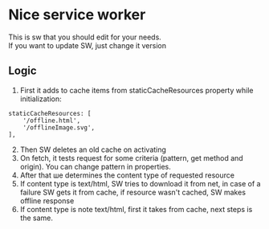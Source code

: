 # Nice service worker

This is sw that you should edit for your needs.  
If you want to update SW, just change it version

## Logic
1. First it adds to cache items from staticCacheResources property while initialization:  
```
staticCacheResources: [
    '/offline.html',
    '/offlineImage.svg',
],
```  
2. Then SW deletes an old cache on activating  
3. On fetch, it tests request for some criteria (pattern, get method and origin). You can change pattern in properties.   
4. Аfter that ше determines the content type of requested resource  
5. If content type is text/html, SW tries to download it from net, in case of a failure SW gets it from cache, if resource wasn't cached, SW makes offline response  
6. If content type is note text/html, first it takes from cache, next steps is the same.